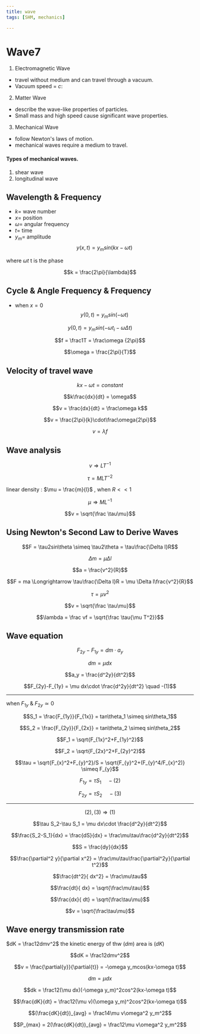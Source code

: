 ```yaml
---
title: wave
tags: [SHM, mechanics]

---
```


# Wave7

1. Electromagnetic Wave
* travel without medium and can travel through a vacuum.
* Vacuum speed = $c$: 

2. Matter Wave
* describe the wave-like properties of particles.
* Small mass and high speed cause significant wave properties.

3. Mechanical Wave
* follow Newton's laws of motion.
* mechanical waves require a medium to travel.

#### Types of mechanical waves.
1. shear wave
2. longitudinal wave

## Wavelength & Frequency
* $k =$ wave number
* $x =$ position
* $\omega =$ angular frequency
* $t =$ time
* $y_m =$ amplitude
$$y(x,t) = y_msin(kx-\omega t)$$

where $\omega t$ t is the phase

$$k = \frac{2\pi}{\lambda}$$
## Cycle & Angle Frequency & Frequency
* when $x = 0$
$$y(0,t) = y_msin(-\omega t)$$

$$y(0,t) = y_msin(-\omega t_i-\omega \Delta t)$$

$$f = \frac1T = \frac\omega {2\pi}$$ 

$$\omega = \frac{2\pi}{T}$$
## Velocity of travel wave
$$kx-\omega t = constant$$

$$k\frac{dx}{dt} = \omega$$

$$v = \frac{dx}{dt} = \frac\omega k$$

$$v = \frac{2\pi}{k}\cdot\frac\omega{2\pi}$$

$$v = \lambda f$$

## Wave analysis
$$v \Longrightarrow LT^{-1}$$

$$\tau = MLT^{-2}$$

linear density : $\mu = \frac{m}{l}$ , when $R<<1$

$$\mu \Longrightarrow  ML^{-1}$$

$$v = \sqrt{\frac \tau\mu}$$

## Using Newton's Second Law to Derive Waves

$$F = \tau2sin\theta \simeq \tau2\theta = \tau\frac{\Delta l}R$$

$$\Delta m = \mu \Delta l$$

$$a = \frac{v^2}{R}$$

$$F = ma \Longrightarrow \tau\frac{\Delta l}R = \mu \Delta l\frac{v^2}{R}$$

$$\tau = \mu v^2$$

$$v = \sqrt{\frac \tau\mu}$$

$$\lambda = \frac vf = 
\sqrt{\frac \tau{\mu T^2}}$$

## Wave equation
$$F_{2y}-F_{1y} = dm\cdot a_y$$

$$dm = \mu dx$$

$$a_y = \frac{d^2y}{dt^2}$$

$$F_{2y}-F_{1y} = \mu dx\cdot \frac{d^2y}{dt^2} \quad -(1)$$
***
when $F_{1y}$ & $F_{2y} \simeq 0$

$$S_1 = \frac{F_{1y}}{F_{1x}} = tan\theta_1 \simeq sin\theta_1$$

$$S_2 = \frac{F_{2y}}{F_{2x}} = tan\theta_2 \simeq sin\theta_2$$

$$F_1 = \sqrt{F_{1x}^2+F_{1y}^2}$$

$$F_2 = \sqrt{F_{2x}^2+F_{2y}^2}$$

$$\tau = \sqrt{F_{x}^2+F_{y}^2}/S = \sqrt{F_{y}^2+(F_{y}^4/F_{x}^2)} \simeq F_{y}$$

$$F_{1y} = \tau S_1	\quad -(2)$$

$$F_{2y} = \tau S_2 \quad -(3)$$
***
$$(2),(3)\Longrightarrow(1)$$

$$\tau S_2-\tau S_1 = \mu dx\cdot \frac{d^2y}{dt^2}$$

$$\frac{S_2-S_1}{dx} = \frac{dS}{dx} = \frac\mu\tau\frac{d^2y}{dt^2}$$

$$S = \frac{dy}{dx}$$

$$\frac{\partial^2 y}{\partial x^2} = \frac\mu\tau\frac{\partial^2y}{\partial t^2}$$

$$\frac{dt^2}{
dx^2} = \frac\mu\tau$$

$$\frac{dt}{
dx} = \sqrt{\frac\mu\tau}$$

$$\frac{dx}{
dt} = \sqrt{\frac\tau\mu}$$

$$v = \sqrt{\frac\tau\mu}$$

## Wave energy transmission rate
$dK = \frac12dmv^2$ the kinetic energy of thw $(dm)$ area is $(dK)$

$$dK = \frac12dmv^2$$

$$v = \frac{\partial{y}}{\partial{t}} = -\omega y_mcos(kx-\omega t)$$

$$dm = \mu dx$$

$$dk = \frac12(\mu dx)(-\omega y_m)^2cos^2(kx-\omega t)$$

$$\frac{dK}{dt} = \frac12(\mu v)(\omega y_m)^2cos^2(kx-\omega t)$$

$$(\frac{dK}{dt})_{avg} = \frac14\mu v\omega^2 y_m^2$$

$$P_{max} = 2(\frac{dK}{dt})_{avg} = \frac12\mu v\omega^2 y_m^2$$

